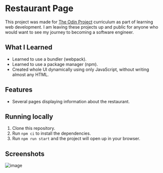 # Restaurant Page

This project was made for [The Odin Project](https://www.theodinproject.com/) curriculum as part of learning web development. I am leaving these projects up and public for anyone who would want to see my journey to becoming a software engineer. 

## What I Learned

- Learned to use a bundler (webpack).
- Learned to use a package manager (npm).
- Created whole UI dynamically using only JavaScript, without writing almost any HTML.

## Features

- Several pages displaying information about the restaurant.

## Running locally

1. Clone this repository.
2. Run `npm ci` to install the dependencies.
3. Run `npm run start` and the project will open up in your browser.

## Screenshots

![image](https://github.com/user-attachments/assets/725c4e6b-3d81-4670-a8f7-dc0d72cedd69)
